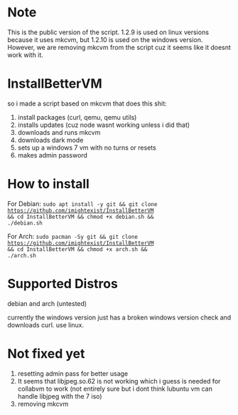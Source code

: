# Note
This is the public version of the script. 1.2.9 is used on linux versions because it uses mkcvm, but 1.2.10 is used on the windows version. However, we are removing mkcvm from the script cuz it seems like it doesnt work with it.

# InstallBetterVM

so i made a script based on mkcvm that does this shit:
1. install packages (curl, qemu, qemu utils)
2. installs updates (cuz node wasnt working unless i did that)
3. downloads and runs mkcvm
4. downloads dark mode
5. sets up a windows 7 vm with no turns or resets
6. makes admin password

# How to install
For Debian:
<code>sudo apt install -y git && git clone https://github.com/imightexist/InstallBetterVM && cd InstallBetterVM && chmod +x debian.sh && ./debian.sh</code>

For Arch:
<code>sudo pacman -Sy git && git clone https://github.com/imightexist/InstallBetterVM && cd InstallBetterVM && chmod +x arch.sh && ./arch.sh</code>

# Supported Distros
debian and arch (untested)

currently the windows version just has a broken windows version check and downloads curl. use linux.

# Not fixed yet
1. resetting admin pass for better usage
2. It seems that libjpeg.so.62 is not working which i guess is needed for collabvm to work (not entirely sure but i dont think lubuntu vm can handle libjpeg with the 7 iso)
3. removing mkcvm
